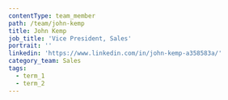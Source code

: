 ```yaml
---
contentType: team_member
path: /team/john-kemp
title: John Kemp
job_title: 'Vice President, Sales'
portrait: ''
linkedin: 'https://www.linkedin.com/in/john-kemp-a358583a/'
category_team: Sales
tags:
  - term_1
  - term_2
---
```


